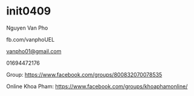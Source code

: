 # init0409

Nguyen Van Pho

fb.com/vanphoUEL

vanpho01@gmail.com

01694472176

Group: https://www.facebook.com/groups/800832070078535

Online Khoa Pham: https://www.facebook.com/groups/khoaphamonline/
